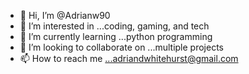 - 👋 Hi, I’m @Adrianw90
- 👀 I’m interested in ...coding, gaming, and tech
- 🌱 I’m currently learning ...python programming
- 💞️ I’m looking to collaborate on ...multiple projects
- 📫 How to reach me ...adriandwhitehurst@gmail.com

<!---
Adrianw90/Adrianw90 is a ✨ special ✨ repository because its `README.md` (this file) appears on your GitHub profile.
You can click the Preview link to take a look at your changes.
--->
